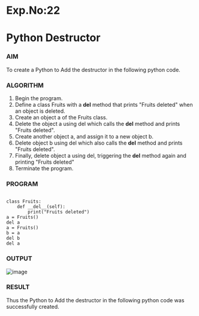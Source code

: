 # Exp.No:22  
# Python Destructor

### AIM  

To create a Python to Add the destructor in the following python code.

### ALGORITHM

1. Begin the program.  
2. Define a class Fruits with a __del__ method that prints "Fruits deleted" when an object is deleted.
3. Create an object a of the Fruits class.
4. Delete the object a using del which calls the __del__ method and prints "Fruits deleted".
5. Create another object a, and assign it to a new object b.
6. Delete object b using del which also calls the __del__ method and prints "Fruits deleted".
7. Finally, delete object a using del, triggering the __del__ method again and printing "Fruits deleted"
8. Terminate the program.

### PROGRAM

```

class Fruits:
    def __del__(self):
        print("Fruits deleted")
a = Fruits()
del a
a = Fruits()
b = a
del b
del a

```

### OUTPUT

![image](https://github.com/user-attachments/assets/e498f876-8ab1-4df4-84d6-8c8da1a6ccad)

### RESULT

Thus the Python to Add the destructor in the following python code was successfully created.
